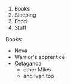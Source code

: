 1. Books
2. Sleeping
3. Food
4. Stuff
  
Books:
* Nova
* Warrior's apprentice
* Cetaganda
  * other Miles
  * and Ivan too

